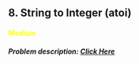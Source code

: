 ## 8. String to Integer (atoi)
#### <font color="yellow">Medium</font>
##### Problem description: <a href="https://leetcode.com/problems/string-to-integer/">Click Here</a>